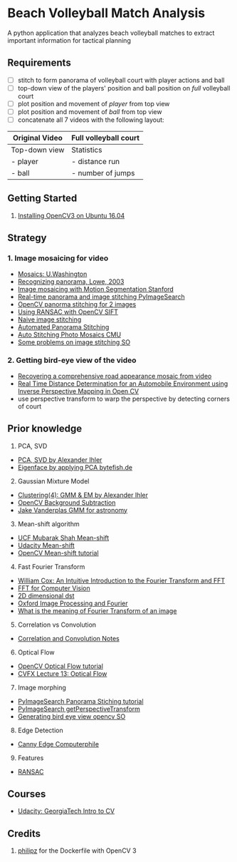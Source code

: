# Beach Volleyball Match Analysis
A python application that analyzes beach volleyball matches to extract important information
for tactical planning

## Requirements
 - [ ] stitch to form panorama of volleyball court with player actions and ball
 - [ ] top-down view of the players' position and ball position on *full* volleyball court
 - [ ] plot position and movement of *player* from top view 
 - [ ] plot position and movement of *ball* from top view
 - [ ] concatenate all 7 videos with the following layout:

 | Original Video                | Full volleyball court                          |
 |-------------------------------|------------------------------------------------|
 | Top-down view 		 | Statistics					  |
 | - player			 | - distance run				  | 
 | - ball 		         | - number of jumps 			 	  |

## Getting Started
1. [Installing OpenCV3 on Ubuntu 16.04](http://www.pyimagesearch.com/2015/07/20/install-opencv-3-0-and-python-3-4-on-ubuntu/)

## Strategy

### 1. Image mosaicing for video
 - [Mosaics: U.Washington](https://courses.cs.washington.edu/courses/cse455/09wi/Lects/lect7.pdf)
 - [Recognizing panorama, Lowe, 2003](http://matthewalunbrown.com/papers/iccv2003.pdf)
 - [Image mosaicing with Motion Segmentation Stanford](http://web.stanford.edu/class/ee392j/Winter2002/projects/roman_gilat_report.pdf)
 - [Real-time panorama and image stitching PyImageSearch](http://www.pyimagesearch.com/2016/01/25/real-time-panorama-and-image-stitching-with-opencv/)
 - [OpenCV panorma stitching for 2 images](http://www.pyimagesearch.com/2016/01/11/opencv-panorama-stitching/)
 - [Using RANSAC with OpenCV SIFT](https://gitlab.com/josemariasoladuran/object-recognition-opencv-python/blob/master/objrecogn.py)
 - [Naive image stitching](http://home.deib.polimi.it/boracchi/teaching/IAS/Stitching/stitch.html)
 - [Automated Panorama Stitching](https://cs.brown.edu/courses/csci1950-g/results/proj6/edwallac/)
 - [Auto Stitching Photo Mosaics CMU](http://www.cs.cmu.edu/afs/andrew/scs/cs/15-463/f07/proj4/www/wwedler/)
 - [Some problems on image stitching SO](http://stackoverflow.com/questions/11134667/some-problems-on-image-stitching-homography)

### 2. Getting bird-eye view of the video
 - [Recovering a comprehensive road appearance mosaic from video](http://www.zemris.fer.hr/~ssegvic/pubs/sikiric10mipro.pdf)
 - [Real Time Distance Determination for an  Automobile Environment using Inverse Perspective Mapping in Open CV ](http://shanetuohy.com/fyp/Images/Shane%20Tuohy%20Thesis.pdf)
 - use perspective transform to warp the perspective by detecting corners of court

## Prior knowledge
1. PCA, SVD
 - [PCA, SVD by Alexander Ihler](https://www.youtube.com/watch?v=F-nfsSq42ow)
 - [Eigenface by applying PCA bytefish.de](http://www.bytefish.de/pdf/facerec_python.pdf)
2. Gaussian Mixture Model
 - [Clustering(4): GMM & EM by Alexander Ihler](https://www.youtube.com/watch?v=qMTuMa86NzU)
 - [OpenCV Background Subtraction](http://docs.opencv.org/3.1.0/db/d5c/tutorial_py_bg_subtraction.html)
 - [Jake Vanderplas GMM for astronomy](https://www.youtube.com/watch?v=W0XECm4-3LI)
3. Mean-shift algorithm
 - [UCF Mubarak Shah Mean-shift](https://www.youtube.com/watch?v=M8B3RZVqgOo)
 - [Udacity Mean-shift](https://www.youtube.com/watch?v=DEtx_R1NzPY)
 - [OpenCV Mean-shift tutorial](http://docs.opencv.org/3.1.0/db/df8/tutorial_py_meanshift.html)
4. Fast Fourier Transform
 - [William Cox: An Intuitive Introduction to the Fourier Transform and FFT](https://www.youtube.com/watch?v=YEwIjyOKFQ4)
 - [FFT for Computer Vision](https://www.cs.unm.edu/~brayer/vision/fourier.html)
 - [2D dimensional dst](https://www.youtube.com/watch?v=YYGltoYEmKo)
 - [Oxford Image Processing and Fourier](http://www.robots.ox.ac.uk/~az/lectures/ia/lect2.pdf)
 - [What is the meaning of Fourier Transform of an image](https://www.quora.com/What-is-the-meaning-of-Fourier-transform-of-an-image-Why-is-it-important-in-image-processing)
5. Correlation vs Convolution
 - [Correlation and Convolution Notes](http://www.cs.umd.edu/~djacobs/CMSC426/Convolution.pdf)
6. Optical Flow
 - [OpenCV Optical Flow tutorial](http://opencv-python-tutroals.readthedocs.io/en/latest/py_tutorials/py_video/py_lucas_kanade/py_lucas_kanade.html)
 - [CVFX Lecture 13: Optical Flow](https://www.youtube.com/watch?v=KoMTYnlNNnc)
7. Image morphing
 - [PyImageSearch Panorama Stiching tutorial](http://www.pyimagesearch.com/2016/01/11/opencv-panorama-stitching/)
 - [PyImageSearch getPerspectiveTransform](http://www.pyimagesearch.com/2014/08/25/4-point-opencv-getperspective-transform-example/)
 - [Generating bird eye view opencv SO](http://stackoverflow.com/questions/15768651/generating-a-birds-eye-top-view-with-opencv)
8. Edge Detection
 - [Canny Edge Computerphile](https://www.youtube.com/watch?v=sRFM5IEqR2w)
9. Features
 - [RANSAC](https://www.youtube.com/watch?v=NKxXGsZdDp8)


## Courses
 - [Udacity: GeorgiaTech Intro to CV](https://classroom.udacity.com/courses/ud810/lessons/3490398568/concepts/47481911650923)

## Credits
1. [philipz](https://github.com/philipz/docker-opencv3) for the Dockerfile with OpenCV 3
